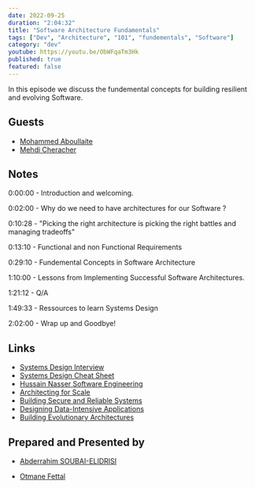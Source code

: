 ```yaml
---
date: 2022-09-25
duration: "2:04:32"
title: "Software Architecture Fundamentals"
tags: ["Dev", "Architecture", "101", "fundementals", "Software"]
category: "dev"
youtube: https://youtu.be/ObWFqaTm3Hk
published: true
featured: false
---
```


In this episode we discuss the fundemental concepts for building resilient and evolving Software.

## Guests

- [Mohammed Aboullaite](https://twitter.com/laytoun)
- [Mehdi Cheracher](https://twitter.com/Mehdi_Cheracher)

## Notes

0:00:00 - Introduction and welcoming.

0:02:00 - Why do we need to have architectures for our Software ?

0:10:28 - "Picking the right architecture is picking the right battles and managing tradeoffs"

0:13:10 - Functional and non Functional Requirements

0:29:10 - Fundemental Concepts in Software Architecture

1:10:00 - Lessons from Implementing Successful Software Architectures.

1:21:12 - Q/A

1:49:33 - Ressources to learn Systems Design

2:02:00 - Wrap up and Goodbye!

## Links

- [Systems Design Interview](https://www.amazon.com/System-Design-Interview-insiders-Second/dp/B08CMF2CQF)
- [Systems Design Cheat Sheet](https://gist.github.com/vasanthk/485d1c25737e8e72759f)
- [Hussain Nasser Software Engineering](https://www.youtube.com/c/HusseinNasser-software-engineering)
- [Architecting for Scale](https://www.amazon.com/Architecting-Scale-Lee-Atchison/dp/1491943394)
- [Building Secure and Reliable Systems](https://www.amazon.com/Building-Secure-Reliable-Systems-Implementing/dp/1492083127)
- [Designing Data-Intensive Applications](https://www.amazon.com/Designing-Data-Intensive-Applications-Reliable-Maintainable)
- [Building Evolutionary Architectures](https://www.amazon.com/Building-Evolutionary-Architectures-Support-Constant)

## Prepared and Presented by

- [Abderrahim SOUBAI-ELIDRISI](https://twitter.com/soub4i)

- [Otmane Fettal](https://twitter.com/ofettal)
